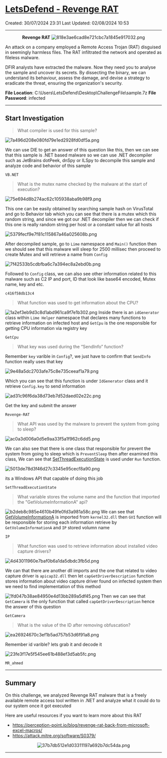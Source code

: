 # [LetsDefend - Revenge RAT](https://app.letsdefend.io/challenge/revenge-rat)
Created: 30/07/2024 23:31
Last Updated: 02/08/2024 10:53
* * *
<div align=center>

**Revenge RAT**
![818e3ae6cad8e721cbc7a1845e917032.png](/resources/818e3ae6cad8e721cbc7a1845e917032.png)
</div>
An attack on a company employed a Remote Access Trojan (RAT) disguised in seemingly harmless files. The RAT infiltrated the network and operated as fileless malware.

DFIR analysts have extracted the malware. Now they need you to analyse the sample and uncover its secrets. By dissecting the binary, we can understand its behaviour, assess the damage, and devise a strategy to eradicate the threat, ensuring the organization's security.

**File Location**: C:\Users\LetsDefend\Desktop\ChallengeFile\sample.7z
**File Password**: infected
* * *
## Start Investigation
>What compiler is used for this sample?

![7a496d208e080fd79e1ed2928fd0df5a.png](/resources/7a496d208e080fd79e1ed2928fd0df5a.png)

We can use DIE to get an answer of this question like this, then we can see that this sample is .NET based malware so we can use .NET decompiler such as JetBrains dotPeek, dnSpy or ILSpy to decompile this sample and analyze code and behavior of this sample

```
VB.NET
```

>What is the mutex name checked by the malware at the start of execution?

![75e694d8b274ac62c105938aba9b98f9.png](/resources/75e694d8b274ac62c105938aba9b98f9.png)

This one can be easily obtained by searching sample hash on VirusTotal and go to Behavior tab which you can see that there is a mutex which this random string, and since we got our .NET decompiler then we can check if this one is really random string per host or a constant value for all hosts

![5379fecf9e7f81c115867a46a025608b.png](/resources/5379fecf9e7f81c115867a46a025608b.png)

After decompiled sample, go to `Lime` namespace and `Main()` function then we should see that this malware will sleep for 2500 millisec then proceed to create Mutex and will retrieve a name from `Config`

![7f42533b5cdbfba6c7a394ec8a2ebd0b.png](/resources/7f42533b5cdbfba6c7a394ec8a2ebd0b.png)

Followed to `Config` class, we can also see other information related to this malware such as C2 IP and port, ID that look like base64 encoded, Mutex name, key and etc.

```
c416f58db13c4
```

>What function was used to get information about the CPU?

![1a2ef3eb9d3c8d1abd961ca9f7e1b302.png](/resources/1a2ef3eb9d3c8d1abd961ca9f7e1b302.png)
Inside there is an `idGenerator` class within `Lime Helper` namespace that declares many functions to retrieve information on infected host and `GetCpu` is the one responsible for getting CPU information via registry key

```
GetCpu
```

>What key was used during the “SendInfo” function?

Remember `key` varible in `Config`?, we just have to confirm that `SendInfo` function really uses that key 

![9e48a5dc2703afe75c8e735ceeaf1a79.png](/resources/9e48a5dc2703afe75c8e735ceeaf1a79.png)

Which you can see that this function is under `IdGenerator` class and it retrieve `Config.key` to send information

![ad31c96f6da38d73eb7d52daed02e22c.png](/resources/ad31c96f6da38d73eb7d52daed02e22c.png)

Get the key and submit the answer 

```
Revenge-RAT
```

>What API was used by the malware to prevent the system from going to sleep?

![ac0a3d006a0d5e9aa33f5a1f962c6dd5.png](/resources/ac0a3d006a0d5e9aa33f5a1f962c6dd5.png)

We can also see that there is one class that responsible for prevent the system from going to sleep which is `PreventSleep` then after examined this class, We can see that [SetThreadExecutionState](https://learn.microsoft.com/en-us/windows/win32/api/winbase/nf-winbase-setthreadexecutionstate) is used under `Run` function. 

![5013de78d3f46d27c3345e95cecf8a90.png](/resources/5013de78d3f46d27c3345e95cecf8a90.png)

its a Windows API that capable of doing this job  

```
SetThreadExecutionState
```

>What variable stores the volume name and the function that imported the "GetVolumeInformationA" api?

![b2deb8c985e4610b49fe0fd3a981a58c.png](/resources/b2deb8c985e4610b49fe0fd3a981a58c.png)
We can see that [GetVolumeInformationA](https://learn.microsoft.com/en-us/windows/win32/api/fileapi/nf-fileapi-getvolumeinformationa) is imported from `kernel32.dll` then `GVI` function will be responsible for storing each information retrieve by `GetVolumeInformationA` and `IP` stored volumn name
```
IP
```

>What function was used to retrieve information about installed video capture drivers?

![4d43011960e7baf0b6a1da5dbdc3fb5d.png](/resources/4d43011960e7baf0b6a1da5dbdc3fb5d.png)

We can that there are another dll imports and the one that related to video capture driver is `apicap32.dll` then let `capGetDriverDescription` function stores information about video capture driver found on infected system then we need to find implementation of this method 

![1fd047b38ae84950e4d13bb289a5df45.png](/resources/1fd047b38ae84950e4d13bb289a5df45.png)
Then we can see that `GetCamera` is the only function that called `capGetDriverDescription` hence the answer of this question

```
GetCamera
```

>What is the value of the ID after removing obfuscation?

![ea26924670c3ef1b5ad757b53d6f91a8.png](/resources/ea26924670c3ef1b5ad757b53d6f91a8.png)

Remember id varible? lets grab it and decode it

![23fe3f17e5f545ee61b488ef3d5ab5fc.png](/resources/23fe3f17e5f545ee61b488ef3d5ab5fc.png)
```
MR_ahmed
```

* * *
## Summary
On this challenge, we analyzed Revenge RAT malware that is a freely available remote access tool written in .NET and analyze what it could do to our system once it got executed

Here are useful resources if you want to learn more about this RAT
- https://perception-point.io/blog/revenge-rat-back-from-microsoft-excel-macros/
- https://attack.mitre.org/software/S0379/
<div align=center>

![37b7db512e1d03311197a692b7dc54da.png](/resources/37b7db512e1d03311197a692b7dc54da.png)
</div>

* * *
